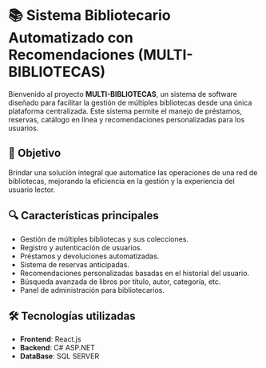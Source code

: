 # 📚 Sistema Bibliotecario Automatizado con Recomendaciones (MULTI-BIBLIOTECAS)

Bienvenido al proyecto **MULTI-BIBLIOTECAS**, un sistema de software diseñado para facilitar la gestión de múltiples bibliotecas desde una única plataforma centralizada. Este sistema permite el manejo de préstamos, reservas, catálogo en línea y recomendaciones personalizadas para los usuarios.

## 🎯 Objetivo

Brindar una solución integral que automatice las operaciones de una red de bibliotecas, mejorando la eficiencia en la gestión y la experiencia del usuario lector.

## 🔍 Características principales

- Gestión de múltiples bibliotecas y sus colecciones.
- Registro y autenticación de usuarios.
- Préstamos y devoluciones automatizadas.
- Sistema de reservas anticipadas.
- Recomendaciones personalizadas basadas en el historial del usuario.
- Búsqueda avanzada de libros por título, autor, categoría, etc.
- Panel de administración para bibliotecarios.

## 🛠️ Tecnologías utilizadas

- **Frontend**: React.js
- **Backend**: C# ASP.NET
- **DataBase**: SQL SERVER
